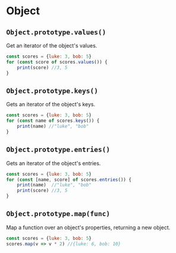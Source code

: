 # Object

## `Object.prototype.values()`

Get an iterator of the object's values.

```javascript
const scores = {luke: 3, bob: 5}
for (const score of scores.values()) {
    print(score) //3, 5
}
```

## `Object.prototype.keys()`

Gets an iterator of the object's keys.

```javascript
const scores = {luke: 3, bob: 5}
for (const name of scores.keys()) {
    print(name) //"luke", "bob"
}
```

## `Object.prototype.entries()`

Gets an iterator of the object's entries.

```javascript
const scores = {luke: 3, bob: 5}
for (const [name, score] of scores.entries()) {
    print(name)  //"luke", "bob"
    print(score) //3, 5
}
```

## `Object.prototype.map(func)`

Map a function over an object's properties, returning a new object.

```javascript
const scores = {luke: 3, bob: 5}
scores.map(v => v * 2) //{luke: 6, bob: 10}
```
